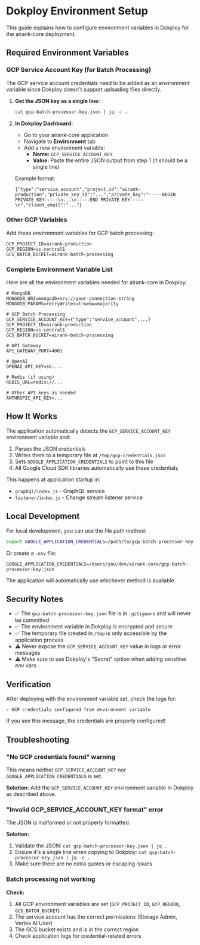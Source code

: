 # Dokploy Environment Setup

This guide explains how to configure environment variables in Dokploy for the airank-core deployment.

## Required Environment Variables

### GCP Service Account Key (for Batch Processing)

The GCP service account credentials need to be added as an environment variable since Dokploy doesn't support uploading files directly.

1. **Get the JSON key as a single line:**
   ```bash
   cat gcp-batch-processor-key.json | jq -c .
   ```

2. **In Dokploy Dashboard:**
   - Go to your airank-core application
   - Navigate to **Environment** tab
   - Add a new environment variable:
     - **Name:** `GCP_SERVICE_ACCOUNT_KEY`
     - **Value:** Paste the entire JSON output from step 1 (it should be a single line)

   Example format:
   ```
   {"type":"service_account","project_id":"airank-production","private_key_id":"...","private_key":"-----BEGIN PRIVATE KEY-----\n...\n-----END PRIVATE KEY-----\n","client_email":"..."}
   ```

### Other GCP Variables

Add these environment variables for GCP batch processing:

```env
GCP_PROJECT_ID=airank-production
GCP_REGION=us-central1
GCS_BATCH_BUCKET=airank-batch-processing
```

### Complete Environment Variable List

Here are all the environment variables needed for airank-core in Dokploy:

```env
# MongoDB
MONGODB_URI=mongodb+srv://your-connection-string
MONGODB_PARAMS=retryWrites=true&w=majority

# GCP Batch Processing
GCP_SERVICE_ACCOUNT_KEY={"type":"service_account",...}
GCP_PROJECT_ID=airank-production
GCP_REGION=us-central1
GCS_BATCH_BUCKET=airank-batch-processing

# API Gateway
API_GATEWAY_PORT=4001

# OpenAI
OPENAI_API_KEY=sk-...

# Redis (if using)
REDIS_URL=redis://...

# Other API keys as needed
ANTHROPIC_API_KEY=...
```

## How It Works

The application automatically detects the `GCP_SERVICE_ACCOUNT_KEY` environment variable and:

1. Parses the JSON credentials
2. Writes them to a temporary file at `/tmp/gcp-credentials.json`
3. Sets `GOOGLE_APPLICATION_CREDENTIALS` to point to this file
4. All Google Cloud SDK libraries automatically use these credentials

This happens at application startup in:
- `graphql/index.js` - GraphQL service
- `listener/index.js` - Change stream listener service

## Local Development

For local development, you can use the file path method:

```bash
export GOOGLE_APPLICATION_CREDENTIALS=/path/to/gcp-batch-processor-key.json
```

Or create a `.env` file:
```env
GOOGLE_APPLICATION_CREDENTIALS=/Users/you/dev/airank-core/gcp-batch-processor-key.json
```

The application will automatically use whichever method is available.

## Security Notes

- ✅ The `gcp-batch-processor-key.json` file is in `.gitignore` and will never be committed
- ✅ The environment variable in Dokploy is encrypted and secure
- ✅ The temporary file created in `/tmp` is only accessible by the application process
- ⚠️ Never expose the `GCP_SERVICE_ACCOUNT_KEY` value in logs or error messages
- ⚠️ Make sure to use Dokploy's "Secret" option when adding sensitive env vars

## Verification

After deploying with the environment variable set, check the logs for:

```
✓ GCP credentials configured from environment variable
```

If you see this message, the credentials are properly configured!

## Troubleshooting

### "No GCP credentials found" warning

This means neither `GCP_SERVICE_ACCOUNT_KEY` nor `GOOGLE_APPLICATION_CREDENTIALS` is set.

**Solution:** Add the `GCP_SERVICE_ACCOUNT_KEY` environment variable in Dokploy as described above.

### "Invalid GCP_SERVICE_ACCOUNT_KEY format" error

The JSON is malformed or not properly formatted.

**Solution:**
1. Validate the JSON: `cat gcp-batch-processor-key.json | jq .`
2. Ensure it's a single line when copying to Dokploy: `cat gcp-batch-processor-key.json | jq -c .`
3. Make sure there are no extra quotes or escaping issues

### Batch processing not working

**Check:**
1. All GCP environment variables are set (`GCP_PROJECT_ID`, `GCP_REGION`, `GCS_BATCH_BUCKET`)
2. The service account has the correct permissions (Storage Admin, Vertex AI User)
3. The GCS bucket exists and is in the correct region
4. Check application logs for credential-related errors
